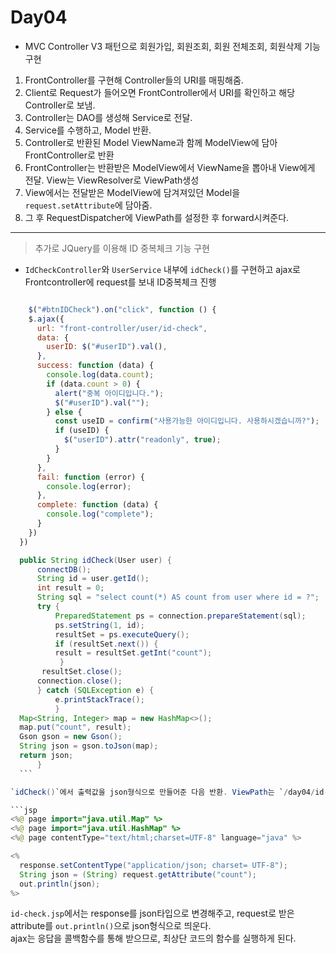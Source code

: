 # Day04

- MVC Controller V3 패턴으로 회원가입, 회원조회, 회원 전체조회, 회원삭제 기능 구현
  
1. FrontController를 구현해 Controller들의 URI를 매핑해줌.
2. Client로 Request가 들어오면 FrontController에서 URI를 확인하고 해당 Controller로 보냄.
3. Controller는 DAO를 생성해 Service로 전달.
4. Service를 수행하고, Model 반환.
5. Controller로 반환된 Model ViewName과 함께 ModelView에 담아 FrontController로 반환
6. FrontController는 반환받은 ModelView에서 ViewName을 뽑아내 View에게 전달. View는 ViewResolver로 ViewPath생성
7. View에서는 전달받은 ModelView에 담겨져있던 Model을 `request.setAttribute`에 담아줌.
8. 그 후 RequestDispatcher에 ViewPath를 설정한 후 forward시켜준다.

---
>추가로 JQuery를 이용해 ID 중복체크 기능 구현

- `IdCheckController`와  `UserService` 내부에 `idCheck()`를 구현하고 ajax로 Frontcontroller에 request를 보내 ID중복체크 진행

```javascript

    $("#btnIDCheck").on("click", function () {
    $.ajax({
      url: "front-controller/user/id-check",
      data: {
        userID: $("#userID").val(),
      },
      success: function (data) {
        console.log(data.count);
        if (data.count > 0) {
          alert("중복 아이디입니다.");
          $("#userID").val("");
        } else {
          const useID = confirm("사용가능한 아이디입니다. 사용하시겠습니까?");
          if (useID) {
            $("userID").attr("readonly", true);
          }
        }
      },
      fail: function (error) {
        console.log(error);
      },
      complete: function (data) {
        console.log("complete");
      }
    })
  })
```

  ```java
    public String idCheck(User user) {
        connectDB();
        String id = user.getId();
        int result = 0;
        String sql = "select count(*) AS count from user where id = ?";
        try {
            PreparedStatement ps = connection.prepareStatement(sql);
            ps.setString(1, id);
            resultSet = ps.executeQuery();
            if (resultSet.next()) {
            result = resultSet.getInt("count");
             }
         resultSet.close();
        connection.close();
        } catch (SQLException e) {
            e.printStackTrace();
            }
    Map<String, Integer> map = new HashMap<>();
    map.put("count", result);
    Gson gson = new Gson();
    String json = gson.toJson(map);
    return json;
        }
    ```

`idCheck()`에서 출력값을 json형식으로 만들어준 다음 반환. ViewPath는 `/day04/id-check.jsp`로 설정해줌.

```jsp
<%@ page import="java.util.Map" %>
<%@ page import="java.util.HashMap" %>
<%@ page contentType="text/html;charset=UTF-8" language="java" %>

<%
    response.setContentType("application/json; charset= UTF-8");
    String json = (String) request.getAttribute("count");
    out.println(json);
%>
```

`id-check.jsp`에서는 response를 json타입으로 변경해주고, request로 받은 attribute를 `out.println()`으로 json형식으로 띄운다.</br>
ajax는 응답을 콜백함수를 통해 받으므로, 최상단 코드의 함수를 실행하게 된다.
